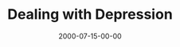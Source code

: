 ---
layout: message
category: message
series: "Bouncing Back"
title: "Dealing with Depression"
date: 2000-07-15-00-00
message_id: 368
---